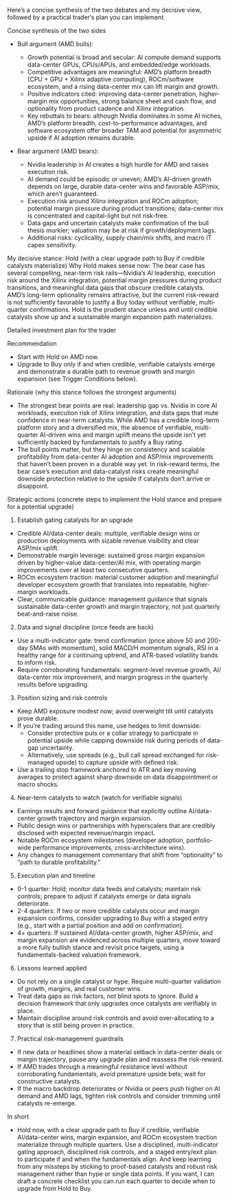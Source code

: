 Here’s a concise synthesis of the two debates and my decisive view, followed by a practical trader’s plan you can implement.

Concise synthesis of the two sides
- Bull argument (AMD bulls):
  - Growth potential is broad and secular: AI compute demand supports data-center GPUs, CPUs/APUs, and embedded/edge workloads.
  - Competitive advantages are meaningful: AMD’s platform breadth (CPU + GPU + Xilinx adaptive computing), ROCm/software ecosystem, and a rising data-center mix can lift margin and growth.
  - Positive indicators cited: improving data-center penetration, higher-margin mix opportunities, strong balance sheet and cash flow, and optionality from product cadence and Xilinx integration.
  - Key rebuttals to bears: although Nvidia dominates in some AI niches, AMD’s platform breadth, cost-to-performance advantages, and software ecosystem offer broader TAM and potential for asymmetric upside if AI adoption remains durable.

- Bear argument (AMD bears):
  - Nvidia leadership in AI creates a high hurdle for AMD and raises execution risk.
  - AI demand could be episodic or uneven; AMD’s AI-driven growth depends on large, durable data-center wins and favorable ASP/mix, which aren’t guaranteed.
  - Execution risk around Xilinx integration and ROCm adoption; potential margin pressure during product transitions; data-center mix is concentrated and capital-light but not risk-free.
  - Data gaps and uncertain catalysts make confirmation of the bull thesis murkier; valuation may be at risk if growth/deployment lags.
  - Additional risks: cyclicality, supply chain/mix shifts, and macro IT capex sensitivity.

My decisive stance: Hold (with a clear upgrade path to Buy if credible catalysts materialize)
Why Hold makes sense now: The bear case has several compelling, near-term risk rails—Nvidia’s AI leadership, execution risk around the Xilinx integration, potential margin pressures during product transitions, and meaningful data gaps that obscure credible catalysts. AMD’s long-term optionality remains attractive, but the current risk-reward is not sufficiently favorable to justify a Buy today without verifiable, multi-quarter confirmations. Hold is the prudent stance unless and until credible catalysts show up and a sustainable margin expansion path materializes.

Detailed investment plan for the trader

Recommendation
- Start with Hold on AMD now.
- Upgrade to Buy only if and when credible, verifiable catalysts emerge and demonstrate a durable path to revenue growth and margin expansion (see Trigger Conditions below).

Rationale (why this stance follows the strongest arguments)
- The strongest bear points are real: leadership gap vs. Nvidia in core AI workloads, execution risk of Xilinx integration, and data gaps that mute confidence in near-term catalysts. While AMD has a credible long-term platform story and a diversified mix, the absence of verifiable, multi-quarter AI-driven wins and margin uplift means the upside isn’t yet sufficiently backed by fundamentals to justify a Buy rating.
- The bull points matter, but they hinge on consistency and scalable profitability from data-center AI adoption and ASP/mix improvements that haven’t been proven in a durable way yet. In risk-reward terms, the bear case’s execution and data-catalyst risks create meaningful downside protection relative to the upside if catalysts don’t arrive or disappoint.

Strategic actions (concrete steps to implement the Hold stance and prepare for a potential upgrade)
1) Establish gating catalysts for an upgrade
- Credible AI/data-center deals: multiple, verifiable design wins or production deployments with sizable revenue visibility and clear ASP/mix uplift.
- Demonstrable margin leverage: sustained gross margin expansion driven by higher-value data-center/AI mix, with operating margin improvements over at least two consecutive quarters.
- ROCm ecosystem traction: material customer adoption and meaningful developer ecosystem growth that translates into repeatable, higher-margin workloads.
- Clear, communicable guidance: management guidance that signals sustainable data-center growth and margin trajectory, not just quarterly beat-and-raise noise.

2) Data and signal discipline (once feeds are back)
- Use a multi-indicator gate: trend confirmation (price above 50 and 200-day SMAs with momentum), solid MACD/H momentum signals, RSI in a healthy range for a continuing uptrend, and ATR-based volatility bands to inform risk.
- Require corroborating fundamentals: segment-level revenue growth, AI/ data-center mix improvement, and margin progress in the quarterly results before upgrading.

3) Position sizing and risk controls
- Keep AMD exposure modest now; avoid overweight tilt until catalysts prove durable.
- If you’re trading around this name, use hedges to limit downside:
  - Consider protective puts or a collar strategy to participate in potential upside while capping downside risk during periods of data-gap uncertainty.
  - Alternatively, use spreads (e.g., bull call spread exchanged for risk-managed upside) to capture upside with defined risk.
- Use a trailing stop framework anchored to ATR and key moving averages to protect against sharp downside on data disappointment or macro shocks.

4) Near-term catalysts to watch (watch for verifiable signals)
- Earnings results and forward guidance that explicitly outline AI/data-center growth trajectory and margin expansion.
- Public design wins or partnerships with hyperscalers that are credibly disclosed with expected revenue/margin impact.
- Notable ROCm ecosystem milestones (developer adoption, portfolio-wide performance improvements, cross-architecture wins).
- Any changes to management commentary that shift from “optionality” to “path to durable profitability.”

5) Execution plan and timeline
- 0-1 quarter: Hold; monitor data feeds and catalysts; maintain risk controls; prepare to adjust if catalysts emerge or data signals deteriorate.
- 2-4 quarters: If two or more credible catalysts occur and margin expansion confirms, consider upgrading to Buy with a staged entry (e.g., start with a partial position and add on confirmation).
- 4+ quarters: If sustained AI/data-center growth, higher ASP/mix, and margin expansion are evidenced across multiple quarters, move toward a more fully bullish stance and revisit price targets, using a fundamentals-backed valuation framework.

6) Lessons learned applied
- Do not rely on a single catalyst or hype. Require multi-quarter validation of growth, margins, and real customer wins.
- Treat data gaps as risk factors, not blind spots to ignore. Build a decision framework that only upgrades once catalysts are verifiably in place.
- Maintain discipline around risk controls and avoid over-allocating to a story that is still being proven in practice.

7) Practical risk-management guardrails
- If new data or headlines show a material setback in data-center deals or margin trajectory, pause any upgrade plan and reassess the risk-reward.
- If AMD trades through a meaningful resistance level without corroborating fundamentals, avoid premature upside bets; wait for constructive catalysts.
- If the macro backdrop deteriorates or Nvidia or peers push higher on AI demand and AMD lags, tighten risk controls and consider trimming until catalysts re-emerge.

In short
- Hold now, with a clear upgrade path to Buy if credible, verifiable AI/data-center wins, margin expansion, and ROCm ecosystem traction materialize through multiple quarters. Use a disciplined, multi-indicator gating approach, disciplined risk controls, and a staged entry/exit plan to participate if and when the fundamentals align. And keep learning from any missteps by sticking to proof-based catalysts and robust risk management rather than hype or single data points. If you want, I can draft a concrete checklist you can run each quarter to decide when to upgrade from Hold to Buy.